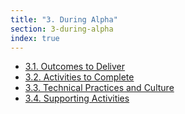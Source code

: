 ```yaml
---
title: "3. During Alpha"
section: 3-during-alpha
index: true
---
```

- [3.1. Outcomes to Deliver](3-1-outcomes-to-deliver.html)
- [3.2. Activities to Complete](3-2-activities-to-complete.html)
- [3.3. Technical Practices and Culture](3-3-technical-practices.html)
- [3.4. Supporting Activities](3-4-supporting-activities.html)
